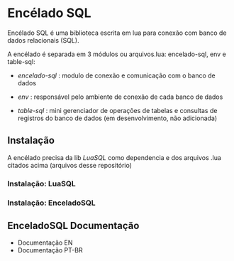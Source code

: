 
# Encélado SQL

Encélado SQL é uma biblioteca escrita em lua para conexão com banco de dados relacionais (SQL).

A encélado é separada em 3 módulos ou arquivos.lua: encelado-sql, env e table-sql:

* *encelado-sql* : modulo de conexão e comunicação com o banco de dados

* *env* : responsável pelo ambiente de conexão de cada banco de dados

* *table-sql* : mini gerenciador de operações de tabelas e consultas de registros do banco de dados (em desenvolvimento, não adicionada)

## Instalação

A encélado precisa da lib *LuaSQL* como dependencia e dos arquivos .lua citados acima (arquivos desse repositório)

### Instalação: LuaSQL

### Instalação: EnceladoSQL

## EnceladoSQL Documentação

* Documentação EN
* Documentação PT-BR
